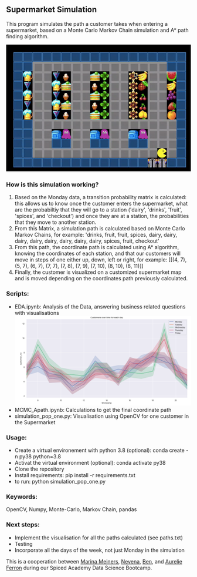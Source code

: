 ## Supermarket Simulation 
This program simulates the path a customer takes when entering a supermarket, based on a Monte Carlo Markov Chain simulation and A* path finding algorithm. 

![visualization](./supermarket.gif)

### How is this simulation working? 
1. Based on the Monday data, a transition probability matrix is calculated: this allows us to know once the customer enters the supermarket, what are the probabiltiy that they will go to a station ('dairy', 'drinks', 'fruit', 'spices', and 'checkout') and once they are at a station, the probabilities that they move to another station. 
2. From this Matrix, a simulation path is calculated based on Monte Carlo Markov Chains, for example: 'drinks, fruit, fruit, spices, dairy, dairy, dairy, dairy, dairy, dairy, dairy, dairy, spices, fruit, checkout'
3. From this path, the coordinate path is calculated using A* algorithm, knowing the coordinates of each station, and that our customers will move in steps of one either up, down, left or right, for example: [[(4, 7), (5, 7), (6, 7), (7, 7), (7, 8), (7, 9), (7, 10), (8, 10), (8, 11)]]
4. Finally, the customer is visualized on a customized supermarket map and is moved depending on the coordinates path previously calculated. 

### Scripts:
- EDA.ipynb: Analysis of the Data, answering business related questions with visualisations
![visualization](./pictures/data_vis.png)
- MCMC_Apath.ipynb: Calculations to get the final coordinate path
- simulation_pop_one.py: Visualisation using OpenCV for one customer in the Supermarket

### Usage: 
- Create a virtual environement with python 3.8 (optional): conda create -n py38 python=3.8 
- Activat the virtual environment (optional): conda activate py38
- Clone the repository
- Install requirements: pip install -r requirements.txt
- to run: python simulation_pop_one.py

### Keywords:
OpenCV, Numpy, Monte-Carlo, Markov Chain, pandas

### Next steps: 
- Implement the visualisation for all the paths calculated (see paths.txt)
- Testing
- Incorporate all the days of the week, not just Monday in the simulation

This is a cooperation between [Marina Meiners](https://github.com/MarinaMeiners), [Nevena](https://github.com/nevezi), [Ben](https://github.com/NOTpilatus), and [Aurelie Ferron](https://github.com/ferrau10) during our Spiced Academy Data Science Bootcamp.

